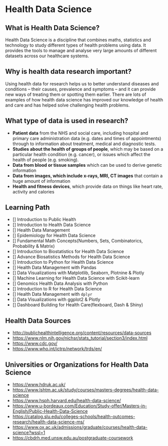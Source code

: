 # Health Data Science 

## What is Health Data Science? 
Health Data Science is a discipline that combines maths, statistics and technology to study different types of health problems using data. It provides the tools to manage and analyse very large amounts of different datasets across our healthcare systems. 

## Why is health data research important?
Using health data for research helps us to better understand diseases and conditions – their causes, prevalence and symptoms – and it can provide new ways of treating them or spotting them earlier. There are lots of examples of how health data science has improved our knowledge of health and care and has helped solve challenging health problems.

## What type of data is used in research?
- **Patient data** from the NHS and social care, including hospital and primary care administration data (e.g. dates and times of appointments) through to information about treatment, medical and diagnostic tests.
- **Studies about the health of groups of people**, which may be based on a particular health condition (e.g. cancer), or issues which affect the health of people (e.g. smoking).
- **Data from blood or tissue samples** which can be used to derive genetic information
- **Data from images, which include x-rays, MRI, CT images** that contain a huge amount of information
- **Health and fitness devices**, which provide data on things like heart rate, activity and calories


## Learning Path 
- [] Introduction to Public Health 
- [] Introduction to Health Data Science 
- [] Health Data Management 
- [] Epidemiology for Health Data Science 
- [] Fundamental Math Concepts(Numbers, Sets, Combinatorics, Probability & Matrix) 
- [] Introduction to Biostatistics for Health Data Science 
- [] Advance Biosatistics Methods for Health Data Science 
- [] Introduction to Python for Health Data Science 
- [] Health Data Management with Pandas 
- [] Data Visualizations with Matplotlib, Seaborn, Plotnine & Plotly 
- [] Machine Learning for Health Data Science with Scikit-learn 
- [] Genomics Health Data Analysis with Python 
- [] Introduction to R for Health Data Science 
- [] Health Data Management with `dplyr` 
- [] Data Visualizations with ggplot2 & Plotly 
- [] Dashboard Building for Health Care(flexboard, Dash & Shiny) 

## Health Data Sources 
- http://publichealthintelligence.org/content/resources/data-sources
- https://www.nlm.nih.gov/nichsr/stats_tutorial/section3/index.html
- https://www.cdc.gov/ 
- https://www.who.int/ictrp/network/trds/en/

## Universities or Organizations for Health Data Science 
- https://www.hdruk.ac.uk/
- https://www.lshtm.ac.uk/study/courses/masters-degrees/health-data-science
- https://www.hsph.harvard.edu/health-data-science/
- https://www.u-bordeaux.com/Education/Study-offer/Masters-in-English/Public-Health-Data-Science
- https://catalog.slu.edu/colleges-schools/health-outcomes-research/health-data-science-ms/
- https://www.ox.ac.uk/admissions/graduate/courses/health-data-science?wssl=1
- https://cbdrh.med.unsw.edu.au/postgraduate-coursework
